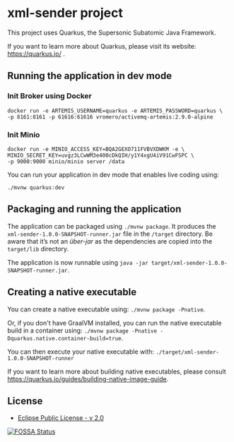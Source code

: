 # xml-sender project

This project uses Quarkus, the Supersonic Subatomic Java Framework.

If you want to learn more about Quarkus, please visit its website: https://quarkus.io/ .

## Running the application in dev mode

### Init Broker using Docker

```
docker run -e ARTEMIS_USERNAME=quarkus -e ARTEMIS_PASSWORD=quarkus \
-p 8161:8161 -p 61616:61616 vromero/activemq-artemis:2.9.0-alpine
```

### Init Minio
```
docker run -e MINIO_ACCESS_KEY=BQA2GEXO711FVBVXDWKM -e \
MINIO_SECRET_KEY=uvgz3LCwWM3e400cDkQIH/y1Y4xgU4iV91CwFSPC \
-p 9000:9000 minio/minio server /data
```

You can run your application in dev mode that enables live coding using:

```
./mvnw quarkus:dev
```

## Packaging and running the application

The application can be packaged using `./mvnw package`.
It produces the `xml-sender-1.0.0-SNAPSHOT-runner.jar` file in the `/target` directory.
Be aware that it’s not an _über-jar_ as the dependencies are copied into the `target/lib` directory.

The application is now runnable using `java -jar target/xml-sender-1.0.0-SNAPSHOT-runner.jar`.

## Creating a native executable

You can create a native executable using: `./mvnw package -Pnative`.

Or, if you don't have GraalVM installed, you can run the native executable build in a container using: `./mvnw package -Pnative -Dquarkus.native.container-build=true`.

You can then execute your native executable with: `./target/xml-sender-1.0.0-SNAPSHOT-runner`

If you want to learn more about building native executables, please consult https://quarkus.io/guides/building-native-image-guide.

## License

- [Eclipse Public License - v 2.0](./LICENSE)

[![FOSSA Status](https://app.fossa.io/api/projects/git%2Bgithub.com%2Fproject-openubl%2Fxml-sender.svg?type=large)](https://app.fossa.io/projects/git%2Bgithub.com%2Fproject-openubl%2Fxml-sender?ref=badge_large)
